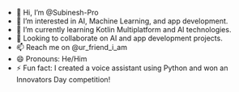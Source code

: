 - 👋 Hi, I’m @Subinesh-Pro
- 👀 I’m interested in AI, Machine Learning, and app development.
- 🌱 I’m currently learning Kotlin Multiplatform and AI technologies.
- 💞️ Looking to collaborate on AI and app development projects.
- 📫 Reach me on @ur_friend_i_am
- 😄 Pronouns: He/Him
- ⚡ Fun fact: I created a voice assistant using Python and won an Innovators Day competition!
